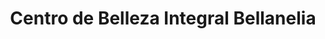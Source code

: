 ---
title: "Centro de Belleza Integral Bellanelia"
url: /cehegin/centro-de-belleza-integral-bellanelia/
shop: Kosmetik
---